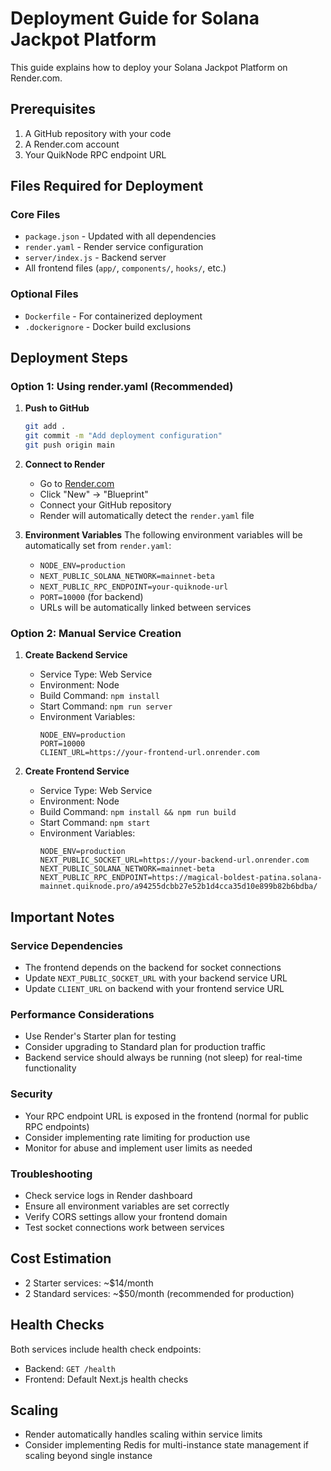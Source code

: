 # Deployment Guide for Solana Jackpot Platform

This guide explains how to deploy your Solana Jackpot Platform on Render.com.

## Prerequisites

1. A GitHub repository with your code
2. A Render.com account
3. Your QuikNode RPC endpoint URL

## Files Required for Deployment

### Core Files
- `package.json` - Updated with all dependencies
- `render.yaml` - Render service configuration
- `server/index.js` - Backend server
- All frontend files (`app/`, `components/`, `hooks/`, etc.)

### Optional Files
- `Dockerfile` - For containerized deployment
- `.dockerignore` - Docker build exclusions

## Deployment Steps

### Option 1: Using render.yaml (Recommended)

1. **Push to GitHub**
   ```bash
   git add .
   git commit -m "Add deployment configuration"
   git push origin main
   ```

2. **Connect to Render**
   - Go to [Render.com](https://render.com)
   - Click "New" → "Blueprint"
   - Connect your GitHub repository
   - Render will automatically detect the `render.yaml` file

3. **Environment Variables**
   The following environment variables will be automatically set from `render.yaml`:
   - `NODE_ENV=production`
   - `NEXT_PUBLIC_SOLANA_NETWORK=mainnet-beta`
   - `NEXT_PUBLIC_RPC_ENDPOINT=your-quiknode-url`
   - `PORT=10000` (for backend)
   - URLs will be automatically linked between services

### Option 2: Manual Service Creation

1. **Create Backend Service**
   - Service Type: Web Service
   - Environment: Node
   - Build Command: `npm install`
   - Start Command: `npm run server`
   - Environment Variables:
     ```
     NODE_ENV=production
     PORT=10000
     CLIENT_URL=https://your-frontend-url.onrender.com
     ```

2. **Create Frontend Service**
   - Service Type: Web Service
   - Environment: Node
   - Build Command: `npm install && npm run build`
   - Start Command: `npm start`
   - Environment Variables:
     ```
     NODE_ENV=production
     NEXT_PUBLIC_SOCKET_URL=https://your-backend-url.onrender.com
     NEXT_PUBLIC_SOLANA_NETWORK=mainnet-beta
     NEXT_PUBLIC_RPC_ENDPOINT=https://magical-boldest-patina.solana-mainnet.quiknode.pro/a94255dcbb27e52b1d4cca35d10e899b82b6bdba/
     ```

## Important Notes

### Service Dependencies
- The frontend depends on the backend for socket connections
- Update `NEXT_PUBLIC_SOCKET_URL` with your backend service URL
- Update `CLIENT_URL` on backend with your frontend service URL

### Performance Considerations
- Use Render's Starter plan for testing
- Consider upgrading to Standard plan for production traffic
- Backend service should always be running (not sleep) for real-time functionality

### Security
- Your RPC endpoint URL is exposed in the frontend (normal for public RPC endpoints)
- Consider implementing rate limiting for production use
- Monitor for abuse and implement user limits as needed

### Troubleshooting
- Check service logs in Render dashboard
- Ensure all environment variables are set correctly
- Verify CORS settings allow your frontend domain
- Test socket connections work between services

## Cost Estimation
- 2 Starter services: ~$14/month
- 2 Standard services: ~$50/month (recommended for production)

## Health Checks
Both services include health check endpoints:
- Backend: `GET /health`
- Frontend: Default Next.js health checks

## Scaling
- Render automatically handles scaling within service limits
- Consider implementing Redis for multi-instance state management if scaling beyond single instance 
